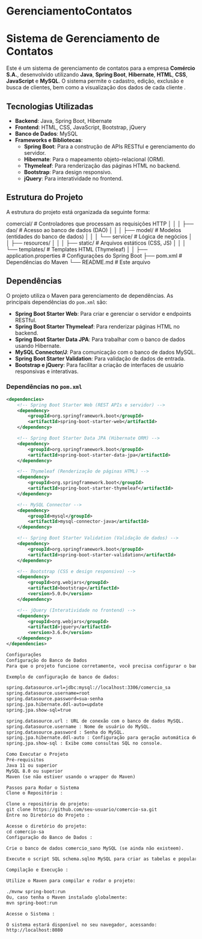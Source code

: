# GerenciamentoContatos

# Sistema de Gerenciamento de Contatos

Este é um sistema de gerenciamento de contatos para a empresa **Comércio S.A.**, desenvolvido utilizando **Java**, **Spring Boot**, **Hibernate**, **HTML**, **CSS**, **JavaScript** e **MySQL**. O sistema permite o cadastro, edição, exclusão e busca de clientes, bem como a visualização dos dados de cada cliente .

## Tecnologias Utilizadas

- **Backend**: Java, Spring Boot, Hibernate
- **Frontend**: HTML, CSS, JavaScript, Bootstrap, jQuery
- **Banco de Dados**: MySQL
- **Frameworks e Bibliotecas**:
  - **Spring Boot**: Para a construção de APIs RESTful e gerenciamento do servidor.
  - **Hibernate**: Para o mapeamento objeto-relacional (ORM).
  - **Thymeleaf**: Para renderização das páginas HTML no backend.
  - **Bootstrap**: Para design responsivo.
  - **jQuery**: Para interatividade no frontend.

## Estrutura do Projeto

A estrutura do projeto está organizada da seguinte forma:

comercial/ # Controladores que processam as requisições HTTP │ │ │ ├── dao/ # Acesso ao banco de dados (DAO) │ │ │ ├── model/ # Modelos (entidades do banco de dados) │ │ │ └── service/ # Lógica de negócios │ │ ├── resources/ │ │ │ ├── static/ # Arquivos estáticos (CSS, JS) │ │ │ └── templates/ # Templates HTML (Thymeleaf) │ │ ├── application.properties # Configurações do Spring Boot ├── pom.xml # Dependências do Maven └── README.md # Este arquivo


## Dependências

O projeto utiliza o Maven para gerenciamento de dependências. As principais dependências do `pom.xml` são:

- **Spring Boot Starter Web**: Para criar e gerenciar o servidor e endpoints RESTful.
- **Spring Boot Starter Thymeleaf**: Para renderizar páginas HTML no backend.
- **Spring Boot Starter Data JPA**: Para trabalhar com o banco de dados usando Hibernate.
- **MySQL Connector/J**: Para comunicação com o banco de dados MySQL.
- **Spring Boot Starter Validation**: Para validação de dados de entrada.
- **Bootstrap e jQuery**: Para facilitar a criação de interfaces de usuário responsivas e interativas.

### Dependências no `pom.xml`

```xml
<dependencies>
    <!-- Spring Boot Starter Web (REST APIs e servidor) -->
    <dependency>
        <groupId>org.springframework.boot</groupId>
        <artifactId>spring-boot-starter-web</artifactId>
    </dependency>

    <!-- Spring Boot Starter Data JPA (Hibernate ORM) -->
    <dependency>
        <groupId>org.springframework.boot</groupId>
        <artifactId>spring-boot-starter-data-jpa</artifactId>
    </dependency>

    <!-- Thymeleaf (Renderização de páginas HTML) -->
    <dependency>
        <groupId>org.springframework.boot</groupId>
        <artifactId>spring-boot-starter-thymeleaf</artifactId>
    </dependency>

    <!-- MySQL Connector -->
    <dependency>
        <groupId>mysql</groupId>
        <artifactId>mysql-connector-java</artifactId>
    </dependency>

    <!-- Spring Boot Starter Validation (Validação de dados) -->
    <dependency>
        <groupId>org.springframework.boot</groupId>
        <artifactId>spring-boot-starter-validation</artifactId>
    </dependency>

    <!-- Bootstrap (CSS e design responsivo) -->
    <dependency>
        <groupId>org.webjars</groupId>
        <artifactId>bootstrap</artifactId>
        <version>5.0.0</version>
    </dependency>

    <!-- jQuery (Interatividade no frontend) -->
    <dependency>
        <groupId>org.webjars</groupId>
        <artifactId>jquery</artifactId>
        <version>3.6.0</version>
    </dependency>
</dependencies>

Configurações
Configuração do Banco de Dados
Para que o projeto funcione corretamente, você precisa configurar o banco de dados MySQL e as credenciais de conexão no arquivo src/main/resources/application.properties.

Exemplo de configuração de banco de dados:

spring.datasource.url=jdbc:mysql://localhost:3306/comercio_sa
spring.datasource.username=root
spring.datasource.password=sua-senha
spring.jpa.hibernate.ddl-auto=update
spring.jpa.show-sql=true

spring.datasource.url : URL de conexão com o banco de dados MySQL.
spring.datasource.username : Nome de usuário do MySQL.
spring.datasource.password : Senha do MySQL.
spring.jpa.hibernate.ddl-auto : Configuração para geração automática de esquema de banco de dados.
spring.jpa.show-sql : Exibe como consultas SQL no console.

Como Executar o Projeto
Pré-requisitos
Java 11 ou superior
MySQL 8.0 ou superior
Maven (se não estiver usando o wrapper do Maven)

Passos para Rodar o Sistema
Clone o Repositório :

Clone o repositório do projeto:
git clone https://github.com/seu-usuario/comercio-sa.git
Entre no Diretório do Projeto :

Acesse o diretório do projeto:
cd comercio-sa
Configuração do Banco de Dados :

Crie o banco de dados comercio_sano MySQL (se ainda não existeem).

Execute o script SQL schema.sqlno MySQL para criar as tabelas e popular o banco.

Compilação e Execução :

Utilize o Maven para compilar e rodar o projeto:

./mvnw spring-boot:run
Ou, caso tenha o Maven instalado globalmente:
mvn spring-boot:run

Acesse o Sistema :

O sistema estará disponível no seu navegador, acessando:
http://localhost:8080
